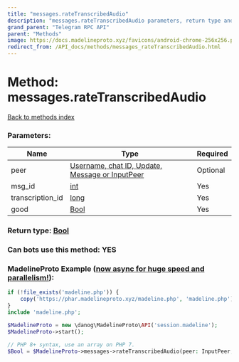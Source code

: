 ```yaml
---
title: "messages.rateTranscribedAudio"
description: "messages.rateTranscribedAudio parameters, return type and example"
grand_parent: "Telegram RPC API"
parent: "Methods"
image: https://docs.madelineproto.xyz/favicons/android-chrome-256x256.png
redirect_from: /API_docs/methods/messages_rateTranscribedAudio.html
---
```

# Method: messages.rateTranscribedAudio
[Back to methods index](index.html)



### Parameters:

| Name     |    Type       | Required |
|----------|---------------|----------|
|peer|[Username, chat ID, Update, Message or InputPeer](/API_docs/types/InputPeer.html) | Optional|
|msg\_id|[int](/API_docs/types/int.html) | Yes|
|transcription\_id|[long](/API_docs/types/long.html) | Yes|
|good|[Bool](/API_docs/types/Bool.html) | Yes|


### Return type: [Bool](/API_docs/types/Bool.html)

### Can bots use this method: **YES**


### MadelineProto Example ([now async for huge speed and parallelism!](https://docs.madelineproto.xyz/docs/ASYNC.html)):


```php
if (!file_exists('madeline.php')) {
    copy('https://phar.madelineproto.xyz/madeline.php', 'madeline.php');
}
include 'madeline.php';

$MadelineProto = new \danog\MadelineProto\API('session.madeline');
$MadelineProto->start();

// PHP 8+ syntax, use an array on PHP 7.
$Bool = $MadelineProto->messages->rateTranscribedAudio(peer: InputPeer, msg_id: int, transcription_id: long, good: Bool, );
```

